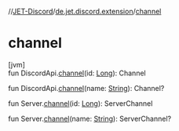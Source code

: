 //[JET-Discord](../../index.md)/[de.jet.discord.extension](index.md)/[channel](channel.md)

# channel

[jvm]\
fun DiscordApi.[channel](channel.md)(id: [Long](https://kotlinlang.org/api/latest/jvm/stdlib/kotlin/-long/index.html)): Channel

fun DiscordApi.[channel](channel.md)(name: [String](https://kotlinlang.org/api/latest/jvm/stdlib/kotlin/-string/index.html)): Channel?

fun Server.[channel](channel.md)(id: [Long](https://kotlinlang.org/api/latest/jvm/stdlib/kotlin/-long/index.html)): ServerChannel

fun Server.[channel](channel.md)(name: [String](https://kotlinlang.org/api/latest/jvm/stdlib/kotlin/-string/index.html)): ServerChannel?
